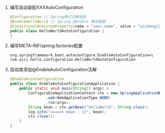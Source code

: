1. 编写自动装配XXXAutoConfiguration
    ```java
    @Configuration // Spring模式注解装配
    @EnableHelloWorld // Spring @Enable 模块装配
    @ConditionalOnSystemProperty(name = "user.name", value = "yichengjie")//条件装配
    public class HelloWorldAutoConfiguration {
    }
    ```
2. 编写META-INF/spring.factories配置
    ```properties
    org.springframework.boot.autoconfigure.EnableAutoConfiguration=\
    com.yicj.hello.configuration.HelloWorldAutoConfiguration
    ```
3. 启动类添加@EnableAutoConfiguration注解
    ```java
    @EnableAutoConfiguration
    public class EnableAutoConfigurationApplication {
        public static void main(String[] args) {
            ConfigurableApplicationContext ctx = new SpringApplicationBuilder(EnableAutoConfigurationApplication.class)
                    .web(WebApplicationType.NONE)
                    .run(args);
            String bean = ctx.getBean("helloWorld", String.class);
            log.info("=====> bean : {}", bean);
            ctx.close();
        }
    }
    ```